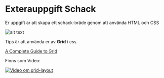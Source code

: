 # Exterauppgift Schack
Er uppgift är att skapa ett schack-bräde genom att använda HTML och CSS

![alt text](https://upload.wikimedia.org/wikipedia/commons/d/d5/Chess_Board.svg "Schack-bräde")

Tips är att använda er av **Grid** i css.

[A Complete Guide to Grid](https://css-tricks.com/snippets/css/complete-guide-grid/#grid-powerful)

Finns som Video:

[![Video om grid-layout](https://img.youtube.com/vi/jV8B24rSN5o/0.jpg)](https://www.youtube.com/watch?v=jV8B24rSN5o)
